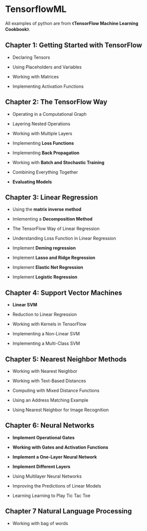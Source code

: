 # TensorflowML
All examples of python are from 《**TensorFlow Machine Learning Cookbook**》.  

## Chapter 1: Getting Started with TensorFlow

* Declaring Tensors  

* Using Placeholders and Variables  

* Working with Matrices  

* Implementing Activation Functions  

## Chapter 2: The TensorFlow Way 

* Operating in a Computational Graph  

* Layering Nested Operations  

* Working with Multiple Layers  

* Implementing **Loss Functions**  

* Implementing **Back Propagation**  

* Working with **Batch and Stochastic Training**  
   
* Combining Everything Together  

* **Evaluating Models**  

## Chapter 3: Linear Regression  

* Using the **matrix inverse method**  

* Imlementing a **Decomposition Method**  

* The TensorFlow Way of Linear Regression  

* Understanding Loss Function in Linear Regression    

* Implement **Deming regression**

* Implement **Lasso and Ridge Regression**  

* Implement **Elastic Net Regression**  

* Implement **Logistic Regression**  

## Chapter 4: Support Vector Machines

* **Linear SVM**

* Reduction to Linear Regression

* Working with Kernels in TensorFlow

* Implementing a Non-Linear SVM

* Implementing a Multi-Class SVM

## Chapter 5: Nearest Neighbor Methods

* Working with Nearest Neighbor  

* Working with Text-Based Distances

* Computing with Mixed Distance Functions  

* Using an Address Matching Example

* Using Nearest Neighbor for Image Recognition  

## Chapter 6: Neural Networks

* **Implement Operational Gates**

* **Working with Gates and Activation Functions**

* **Implement a One-Layer Neural Network**

* **Implement Different Layers**

* Using Multilayer Neural Networks

* Improving the Predictions of Linear Models

* Learning Learning to Play Tic Tac Toe

## Chapter 7 Natural Language Processing

* Working with bag of words

